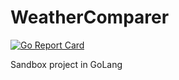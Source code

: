 # WeatherComparer
[![Go Report Card](https://goreportcard.com/badge/github.com/bencami22/WeatherComparer)](https://goreportcard.com/report/github.com/bencami22/WeatherComparer)

Sandbox project in GoLang

